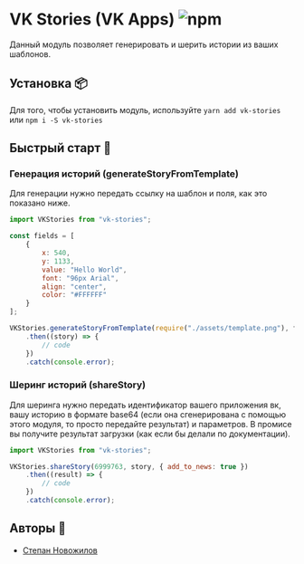 # VK Stories (VK Apps) ![npm](https://img.shields.io/npm/v/vk-stories.svg)
Данный модуль позволяет генерировать и шерить истории из ваших шаблонов.

## Установка 📦
Для того, чтобы установить модуль, используйте `yarn add vk-stories` или `npm i -S vk-stories`

## Быстрый старт 🚀
### Генерация историй (generateStoryFromTemplate)
Для генерации нужно передать ссылку на шаблон и поля, как это показано ниже.
```js
import VKStories from "vk-stories";

const fields = [
    {
        x: 540,
        y: 1133,
        value: "Hello World",
        font: "96px Arial",
        align: "center",
        color: "#FFFFFF"
    }
];

VKStories.generateStoryFromTemplate(require("./assets/template.png"), fields)
    .then((story) => {
        // code
    })
    .catch(console.error);
```

### Шеринг историй (shareStory)
Для шеринга нужно передать идентификатор вашего приложения вк, вашу историю в формате base64 
(если она сгенерирована с помощью этого модуля, то просто передайте результат) и параметров.
В промисе вы получите результат загрузки (как если бы делали по документации).
```js
import VKStories from "vk-stories";

VKStories.shareStory(6999763, story, { add_to_news: true })
    .then((result) => {
        // code
    })
    .catch(console.error);
```

## Авторы 🎨
*   [Степан Новожилов](https://vk.me/hit2hat)